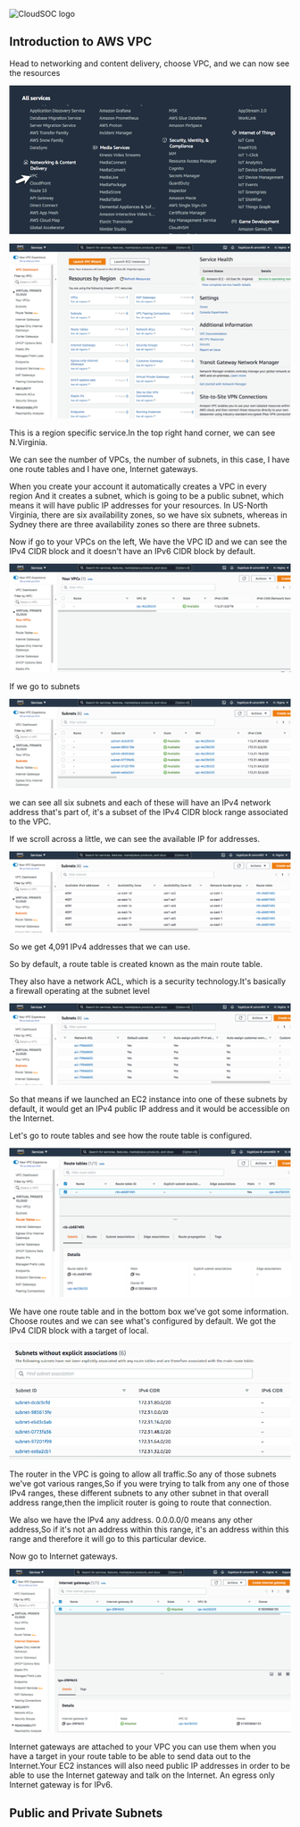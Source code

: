 

![CloudSOC logo](https://1.bp.blogspot.com/-YaqntajfnjI/YPcbjtDTuRI/AAAAAAAAAH4/PPe7LLbuo6sipM1cWVIT5FdBC7wzPG54gCLcBGAsYHQ/s150/cloudsoc.png)

Introduction to AWS VPC
-----------

Head to networking and content delivery, choose VPC, and we can now see the resources

![1.pmg](/pics/1.png)

![2.png](/pics/2.png)

This is a region specific service.In the top right hand corner, we can see N.Virginia.

We can see the number of VPCs, the number of subnets, in this case, I have one
route tables and I have one, Internet gateways.

When you create your account it automatically creates a VPC in every region And it creates a subnet, which is going to be a public subnet, which means it will have public IP addresses for your resources.
In US-North Virginia, there are six availability zones, so we have six subnets, whereas in Sydney there are three availability zones so there are three subnets.

Now if go to your VPCs on the left, We have the VPC ID and we can see the IPv4 CIDR block and it doesn't have an IPv6 CIDR block by default.

![3.png](/pics/3.png)

If we go to subnets

![4.png](/pics/4.png)

we can see all six subnets and each of these will have an IPv4 network address that's part of, it's a subset of the IPv4 CIDR block range associated to the VPC.

If we scroll across a little, we can see the available IP for addresses.

![5.png](/pics/5.png)

So we get 4,091 IPv4 addresses that we can use.

So by default, a route table is created known as the main route table.


They also have a network ACL, which is a security technology.It's basically a firewall operating at the subnet level

![6.png](/pics/6.png)

So that means if we launched an EC2 instance into one of these subnets by default, it would get an IPv4 public IP address and it would be accessible on the Internet.

Let's go to route tables and see how the route table is configured.

![7.png](/pics/7.png)

We have one route table and in the bottom box we've got some information. Choose routes and we can see what's configured by default.
We got the IPv4 CIDR block with a target of local.

![9.png](/pics/9.png)

The router in the VPC is going to allow all traffic.So any of those subnets we've got various ranges,So if you were trying to talk from any one of those IPv4 ranges, these different subnets to any other subnet in that overall address range,then the implicit router is going to route that connection.


We also we have the IPv4 any address. 0.0.0.0/0 means any other address,So if it's not an address within this range, it's an address within this range and therefore it will go to this particular device.

Now go to Internet gateways.

![10.png](/pics/10.png)

Internet gateways are attached to your VPC you can use them when you have a target in your route table to be able to send data out to the Internet.Your EC2 instances will also need public IP addresses in order to be able to use the Internet gateway and talk on the Internet. An egress only Internet gateway is for IPv6.

Public and Private Subnets
------------------------
